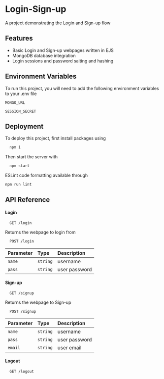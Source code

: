 
# Login-Sign-up

A project demonstrating the Login and Sign-up flow


## Features

- Basic Login and Sign-up webpages written in EJS
- MongoDB database integration
- Login sessions and password salting and hashing


## Environment Variables

To run this project, you will need to add the following environment variables to your .env file


`MONGO_URL`

`SESSION_SECRET`


## Deployment

To deploy this project, first install packages using 

```bash
  npm i
```

Then start the server with 

```bash
  npm start
```

ESLint code formatting available through 

```bash
npm run lint
```


## API Reference

#### Login

```
  GET /login
```

Returns the webpage to login from 

```
  POST /login
```

| Parameter | Type     | Description                |
| :-------- | :------- | :------------------------- |
| `name` | `string` | username |
| `pass` | `string` | user password |

#### Sign-up

```
  GET /signup
```
Returns the webpage to Sign-up

```
  POST /signup
```

| Parameter | Type     | Description                |
| :-------- | :------- | :------------------------- |
| `name` | `string` | username |
| `pass` | `string` | user password |
| `email` | `string` | user email |


#### Logout

```
  GET /logout
```
